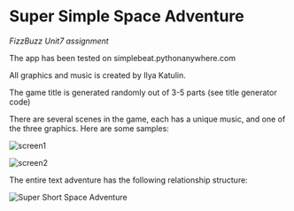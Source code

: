 # Super Simple Space Adventure
*FizzBuzz Unit7 assignment*

The app has been tested on simplebeat.pythonanywhere.com

All graphics and music is created by Ilya Katulin.

The game title is generated randomly out of 3-5 parts (see title generator code)

There are several scenes in the game, each has a unique music, and one of the three graphics. Here are some samples:

![screen1](https://user-images.githubusercontent.com/1903231/162031727-9f6fe7b9-8d94-4f62-969b-3bf756ebba02.png)

![screen2](https://user-images.githubusercontent.com/1903231/162031988-3d2d27aa-70af-4c8d-9cf5-fe10d4a8b8d4.png)

The entire text adventure has the following relationship structure:

![Super Short Space Adventure](https://user-images.githubusercontent.com/1903231/162032162-02f51ae2-f7d6-4092-86d8-82e2f3485674.png)
